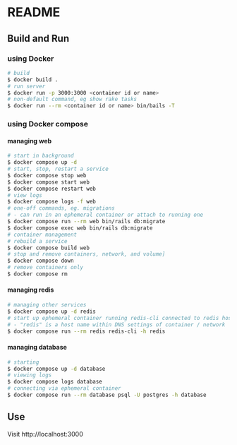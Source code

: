 # README

## Build and Run
### using Docker
```bash
# build
$ docker build .
# run server
$ docker run -p 3000:3000 <container id or name>
# non-default command, eg show rake tasks
$ docker run --rm <container id or name> bin/bails -T
```

### using Docker compose
#### managing web
```bash
# start in background
$ docker compose up -d
# start, stop, restart a service
$ docker compose stop web
$ docker compose start web
$ docker compose restart web
# view logs
$ docker compose logs -f web
# one-off commands, eg. migrations
# - can run in an ephemeral container or attach to running one
$ docker compose run --rm web bin/rails db:migrate
$ docker compose exec web bin/rails db:migrate
# container management
# rebuild a service
$ docker compose build web
# stop and remove containers, network, and volume]
$ docker compose down
# remove containers only
$ docker compose rm
```
#### managing redis
```bash
# managing other services
$ docker compose up -d redis
# start up ephemeral container running redis-cli connected to redis host
# - "redis" is a host name within DNS settings of container / network
$ docker compose run --rm redis redis-cli -h redis
```
#### managing database
```bash
# starting
$ docker compose up -d database
# viewing logs
$ docker compose logs database
# connecting via ephemeral container
$ docker compose run --rm database psql -U postgres -h database
```
## Use
Visit http://localhost:3000 